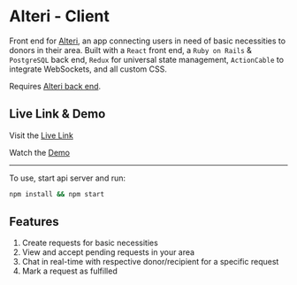 # Alteri - Client

Front end for [Alteri](https://github.com/jeffreyc86/alteri/), an app connecting users in need of basic necessities to donors in their area. Built with a `React` front end, a `Ruby on Rails` & `PostgreSQL` back end, `Redux` for universal state management, `ActionCable` to integrate WebSockets, and all custom CSS.

Requires [Alteri back end](https://github.com/jeffreyc86/alteri-backend).

## Live Link & Demo

Visit the [Live Link](https://alteri-client.netlify.app/) 

Watch the [Demo](https://www.loom.com/share/471914886e254936afc0976c14b0b3c2)

---

To use, start api server and run:
```zsh
npm install && npm start
```

## Features

1. Create requests for basic necessities
2. View and accept pending requests in your area 
3. Chat in real-time with respective donor/recipient for a specific request
4. Mark a request as fulfilled